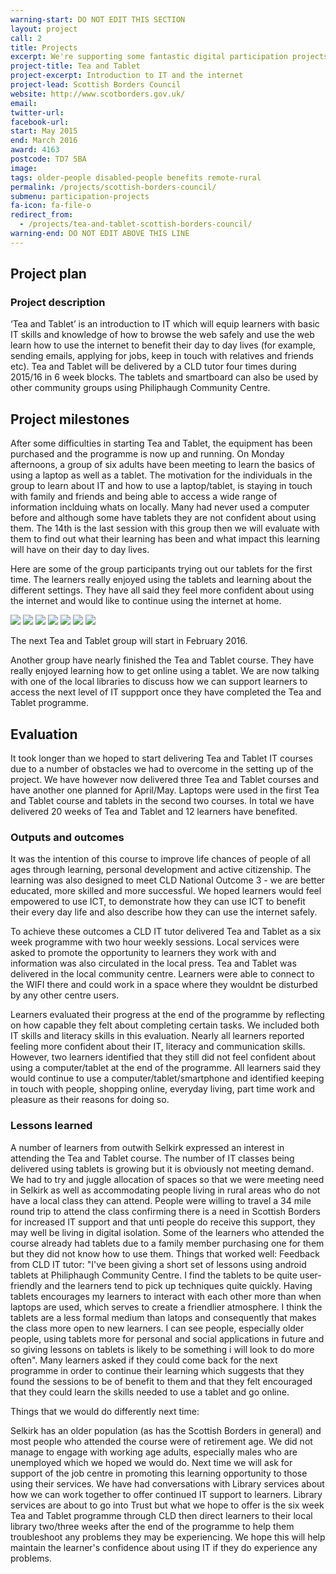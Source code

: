 ```yaml
---
warning-start: DO NOT EDIT THIS SECTION
layout: project
call: 2
title: Projects
excerpt: We're supporting some fantastic digital participation projects. Here are their stories.
project-title: Tea and Tablet
project-excerpt: Introduction to IT and the internet
project-lead: Scottish Borders Council
website: http://www.scotborders.gov.uk/
email:
twitter-url:
facebook-url:
start: May 2015
end: March 2016
award: 4163
postcode: TD7 5BA
image:
tags: older-people disabled-people benefits remote-rural
permalink: /projects/scottish-borders-council/
submenu: participation-projects
fa-icon: fa-file-o
redirect_from:
  - /projects/tea-and-tablet-scottish-borders-council/
warning-end: DO NOT EDIT ABOVE THIS LINE
---
```


## Project plan

### Project description

‘Tea and Tablet’ is an introduction to IT which will equip learners with basic IT skills and knowledge of how to browse the web safely and use the web learn how to use the internet to benefit their day to day lives (for example, sending emails, applying for jobs, keep in touch with relatives and friends etc). Tea and Tablet will be delivered by a CLD tutor four times during 2015/16 in 6 week blocks. The tablets and smartboard can also be used by other community groups using Philiphaugh Community Centre.


## Project milestones

After some difficulties in starting Tea and Tablet, the equipment has been purchased and the programme is now up and running.
On Monday afternoons, a group of six adults have been meeting to learn the basics of using a laptop as well as a tablet.  The motivation for the individuals in the group to learn about IT and how to use a laptop/tablet, is staying in touch with family and friends and being able to access a wide range of information inclduing whats on locally.  Many had never used a computer before and although some have tablets they are not confident about using them.   The 14th is the last session with this group then we will evaluate with them to find out what their learning has been and what impact this learning will have on their day to day lives.

Here are some of the group participants trying out our tablets for the first time.  The learners really enjoyed using the tablets and learning about the different settings.  They have all said they feel more confident about using the internet and would like to continue using the internet at home.

<img src="/images/projects/tea and tablet 1.JPG">		<img src="/images/projects/tea and tablet 2.JPG">
<img src="/images/projects/tea and tablet 4.JPG">		<img src="/images/projects/tea and tablet 5.JPG">
<img src="/images/projects/tea and tablet 6.JPG">		<img src="/images/projects/tea and tablet 3.JPG">
<img src="/images/projects/tea and tablet 7.jpg">


The next Tea and Tablet group will start in February 2016.

Another group have nearly finished the Tea and Tablet course.  They have really enjoyed learning how to get online using a tablet.  We are now talking with one of the local libraries to discuss how we can support learners to access the next level of IT suppport once they have completed the Tea and Tablet programme.

## Evaluation

It took longer than we hoped to start delivering Tea and Tablet IT courses due to a number of obstacles we had to overcome in the setting up of the project. We have however now delivered three Tea and Tablet courses and have another one planned for April/May.  Laptops were used in the first Tea and Tablet course and tablets in the second two courses. In total we have delivered 20 weeks of Tea and Tablet and 12 learners have benefited.

### Outputs and outcomes

It was the intention of this course to improve life chances of people of all ages through learning, personal development and active citizenship.  The learning was also designed to meet CLD National Outcome 3 - we are better educated, more skilled and more successful. We hoped learners would feel empowered to use ICT, to demonstrate how they can use ICT to benefit their every day life and also describe how they can use the internet safely.

To achieve these outcomes a CLD IT tutor delivered Tea and Tablet as a six week programme with two hour weekly sessions.  Local services were asked to promote the opportunity to learners they work with and information was also circulated in the local press.  Tea and Tablet was delivered in the local community centre.  Learners were able to connect to the WIFI there and could work in a space where they wouldnt be disturbed by any other centre users.

Learners evaluated their progress at the end of the programme by reflecting on how capable they felt about completing certain tasks. We included both IT skills and literacy skills in this evaluation.  Nearly all learners reported feeling more confident about their IT, literacy and communication skills.  However, two learners identified that they still did not feel confident about using a computer/tablet at the end of the programme.  All learners said they would continue to use a computer/tablet/smartphone and identified keeping in touch with people, shopping online, everyday living, part time work and pleasure as their reasons for doing so.

### Lessons learned
A number of learners from outwith Selkirk expressed an interest in attending the Tea and Tablet course. The number of IT classes being delivered using tablets is growing but it is obviously not meeting demand.  We had to try and juggle allocation of spaces so that we were meeting need in Selkirk as well as accommodating people living in rural areas who do not have a local class they can attend. People were willing to travel a 34 mile round trip to attend the class confirming there is a need in Scottish Borders for increased IT support and that unti people do receive this support, they may well be living in digital isolation. Some of the learners who attended the course already had tablets due to a family member purchasing one for them but they did not know how to use them.
Things that worked well:
Feedback from CLD IT tutor: "I've been giving a short set of lessons using android tablets at Philiphaugh Community Centre. I find the tablets to be quite user-friendly and the learners tend to pick up techniques quite quickly.  Having tablets encourages my learners to interact with each other more than when laptops are used, which serves to create a friendlier atmosphere.  I think the tablets are a less formal medium than latops and consequently that makes the class more open to new learners.  I can see people, especially older people, using tablets more for personal and social applications in future and so giving lessons on tablets is likely to be something i will look to do more often".
Many learners asked if they could come back for the next programme in order to continue their learning which suggests that they found the sessions to be of benefit to them and that they felt encouraged that they could learn the skills needed to use a tablet and go online.

Things that we would do differently next time:

Selkirk has an older population (as has the Scottish Borders in general) and most people who attended the course were of retirement age. We did not manage to engage with working age adults, especially males who are unemployed which we hoped we would do.  Next time we will ask for support of the job centre in promoting this learning opportunity to those using their services.
We have had conversations with Library services about how we can work together to offer continued IT support to learners. Library services are about to go into Trust but what we hope to offer is the six week Tea and Tablet programme through CLD then direct learners to their local library two/three weeks after the end of the programme to help them troubleshoot any problems they may be experiencing.  We hope this will help maintain the learner's confidence about using IT if they do experience any problems.
